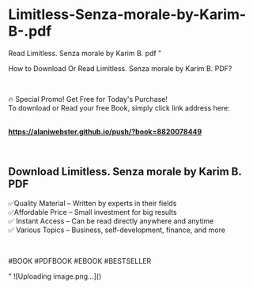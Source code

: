 # Limitless-Senza-morale-by-Karim-B-.pdf
Read Limitless. Senza morale by Karim B. pdf
"<p>How to Download Or Read Limitless. Senza morale by Karim B. PDF?</p>
<p>&nbsp;</p>
<p>&#128293;  Special Promo! Get Free for Today's Purchase!<br />To download or Read your free Book, simply click link address here:&nbsp;<br />&nbsp;</p>
<p><a href=""https://alaniwebster.github.io/push/?book=8820078449""><strong>https://alaniwebster.github.io/push/?book=8820078449</strong></a></p>
<p>&nbsp;</p>
<h2>Download Limitless. Senza morale by Karim B. PDF</h2>
<p>&#x2705;Quality Material &ndash; Written by experts in their fields<br />&#x2705;Affordable Price &ndash; Small investment for big results<br />&#x2705; Instant Access &ndash; Can be read directly anywhere and anytime<br />&#x2705; Various Topics &ndash; Business, self-development, finance, and more</p>
<p>&nbsp;</p>
<p>#BOOK #PDFBOOK #EBOOK #BESTSELLER</p>
"
![Uploading image.png…]()
